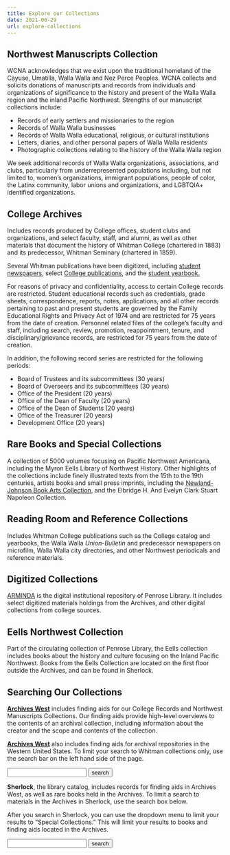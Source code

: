 ```yaml
---
title: Explore our Collections
date: 2021-06-29
url: explore-collections
---
```



## Northwest Manuscripts Collection

WCNA acknowledges that we exist upon the traditional homeland of the Cayuse, Umatilla, Walla Walla and Nez Perce Peoples. WCNA collects and solicits donations of manuscripts and records from individuals and organizations of significance to the history and present of the Walla Walla region and the inland Pacific Northwest. Strengths of our manuscript collections include:

-   Records of early settlers and missionaries to the region
-   Records of Walla Walla businesses
-   Records of Walla Walla educational, religious, or cultural institutions
-   Letters, diaries, and other personal papers of Walla Walla residents
-   Photographic collections relating to the history of the Walla Walla region

We seek additional records of Walla Walla organizations, associations, and clubs, particularly from underrepresented populations including, but not limited to, women’s organizations, immigrant populations, people of color, the Latinx community, labor unions and organizations, and LGBTQIA+ identified organizations. 

## College Archives

Includes records produced by College offices, student clubs and organizations, and select faculty, staff, and alumni, as well as other materials that document the history of Whitman College (chartered in 1883) and its predecessor, Whitman Seminary (chartered in 1859).

Several Whitman publications have been digitized, including [student newspapers](https://arminda.whitman.edu/collections/student-newspapers),
select [College publications](https://arminda.whitman.edu/collections/whitman-college-publications), and the [student yearbook.](https://arminda.whitman.edu/collections/waiilatpu-whitman-college-yearbook)

For reasons of privacy and confidentiality, access to certain College records are restricted. Student educational records such as credentials,
grade sheets, correspondence, reports, notes, applications, and all other records pertaining to past and present students are governed by the Family Educational Rights and Privacy Act of 1974 and are restricted for 75 years from the date of creation. Personnel related files of the college’s faculty and staff, including search, review, promotion, reappointment, tenure, and disciplinary/grievance records, are restricted for 75 years from the date of creation.

In addition, the following record series are restricted for the following periods:

-   Board of Trustees and its subcommittees (30 years)
-   Board of Overseers and its subcommittees (30 years)
-   Office of the President (20 years)
-   Office of the Dean of Faculty (20 years)
-   Office of the Dean of Students (20 years)
-   Office of the Treasurer (20 years)
-   Development Office (20 years)

## Rare Books and Special Collections

A collection of 5000 volumes focusing on Pacific Northwest Americana, including the Myron Eells Library of Northwest History. Other highlights of the collections include finely illustrated texts from the 15th to the 19th centuries, artists books and small press imprints, including the
[Newland-Johnson Book Arts Collection](https://sherlock.whitman.edu/primo-explore/search?query=lsr31,exact,Whitman%20College%20--%20Special%20Collections%20--%20Newland-Johnson%20Book%20Arts%20Collection&tab=default_tab&search_scope=whitman_lib&vid=WHITC_NEW&offset=0), and the Elbridge H. And Evelyn Clark Stuart Napoleon Collection.

## Reading Room and Reference Collections

Includes Whitman College publications such as the College catalog and yearbooks, the Walla Walla *Union-Bulletin* and predecessor newspapers on microfilm, Walla Walla city directories, and other Northwest periodicals and reference materials. 

## Digitized Collections

[ARMINDA](http://arminda.whitman.edu/) is the digital institutional repository of Penrose Library. It includes select digitized materials holdings from the Archives, and other digital collections from college sources.

## Eells Northwest Collection

Part of the circulating collection of Penrose Library, the Eells collection includes books about the history and culture focusing on the Inland Pacific Northwest. Books from the Eells Collection are located on the first floor outside the Archives, and can be found in Sherlock.

## Searching Our Collections

**[Archives West](https://archiveswest.orbiscascade.org/)** includes finding aids for our College Records and Northwest Manuscripts Collections. Our finding aids provide high-level overviews to the contents of an archival collection, including information about the creator and the scope and contents of the collection.

**[Archives West](https://archiveswest.orbiscascade.org/)** also includes finding aids for archival repositories in the Western United States. To limit your search to Whitman collections only, use the search bar on the left hand side of the page.
     <form action="https://nwda-db.orbiscascade.org/search.php" method="get" target="_blank"><input id="searchValue" name="q" type="text" class="form-control no-up-margin"> <input id="searchSubmit" class="btn" type="submit" value="search"> <input id="r" name="r" type="hidden" value="waww"></form>

**Sherlock**, the library catalog, includes records for finding aids in Archives West, as well as rare books held in the Archives. To limit a search to materials in the Archives in Sherlock, use the search box below.

After you search in Sherlock, you can use the dropdown menu to limit your results to “Special Collections.” This will limit your results to books and finding aids located in the Archives.


<form onsubmit="searchevent();" id="simple" class="formtab1" name="searchForm" method="get" action="//sherlock.whitman.edu/primo_library/libweb/action/dlSearch.do" enctype="application/x-www-form-urlencoded; charset=utf-8">
							<!-- Customizable Parameters  -->
								<input type="hidden" name="institution" value="WHITC">
								<input type="hidden" name="vid" value="WHITC_NEW">
								<input type="hidden" name="tab" value="default_tab">
								<input type="hidden" name="mode" value="Basic">
							<!-- Fixed parameters -->
								<input type="hidden" name="group" value="GUEST">
								<input type="hidden" name="onCampus" value="true">
								<input type="hidden" name="displayMode" value="full">
								<input type="hidden" id="primoQuery" name="query">            
							<input type="text" id="primoTemp" name="queryTemp" value="" class="form-control no-up-margin">
                        		                        <input type="hidden" name="highlight" value="true">
                                                                <input type="hidden" name="dum" value="true">
								<input type="hidden" name="displayField" value="all">
								<input type="hidden" name="bulkSize" value="20">
                                                               <input type="hidden" value="whitc_special_collections" name="search_scope">
							<!-- Search Button  -->                              
	<input type="submit" value="search" id="searchrareb" class="btn">         	    
                     </form>
